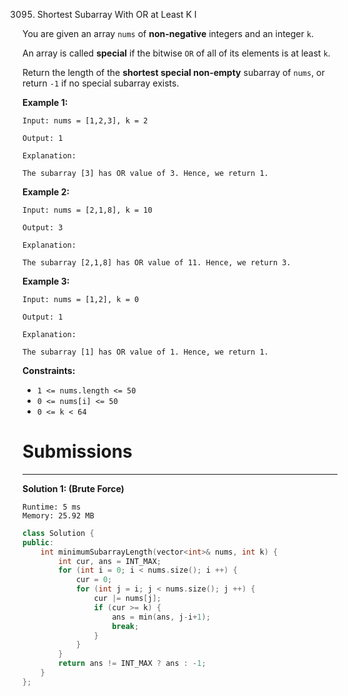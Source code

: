 3095. Shortest Subarray With OR at Least K I

You are given an array `nums` of **non-negative** integers and an integer `k`.

An array is called **special** if the bitwise `OR` of all of its elements is at least `k`.

Return the length of the **shortest special non-empty** subarray  of `nums`, or return `-1` if no special subarray exists.

 

**Example 1:**
```
Input: nums = [1,2,3], k = 2

Output: 1

Explanation:

The subarray [3] has OR value of 3. Hence, we return 1.
```

**Example 2:**
```
Input: nums = [2,1,8], k = 10

Output: 3

Explanation:

The subarray [2,1,8] has OR value of 11. Hence, we return 3.
```

**Example 3:**
```
Input: nums = [1,2], k = 0

Output: 1

Explanation:

The subarray [1] has OR value of 1. Hence, we return 1.
```
 

**Constraints:**

* `1 <= nums.length <= 50`
* `0 <= nums[i] <= 50`
* `0 <= k < 64`

# Submissions
---

**Solution 1: (Brute Force)**
```
Runtime: 5 ms
Memory: 25.92 MB
```
```c++
class Solution {
public:
    int minimumSubarrayLength(vector<int>& nums, int k) {
        int cur, ans = INT_MAX;
        for (int i = 0; i < nums.size(); i ++) {
            cur = 0;
            for (int j = i; j < nums.size(); j ++) {
                cur |= nums[j];
                if (cur >= k) {
                    ans = min(ans, j-i+1);
                    break;
                }
            }
        }
        return ans != INT_MAX ? ans : -1;
    }
};
```
